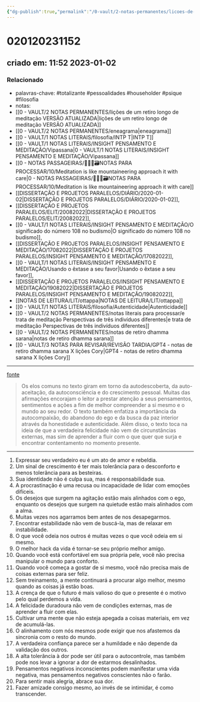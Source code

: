 ```yaml
---
{"dg-publish":true,"permalink":"/0-vault/2-notas-permanentes/licoes-de-um-retiro-longo-de-meditacao/","tags":["permanente","totalizante","pessoalidades","householder","psique","filosofia"],"dgHomeLink":true,"dgShowLocalGraph":true,"dgShowFileTree":true,"dgEnableSearch":true,"noteIcon":""}
---
```


# 020120231152
## criado em: 11:52 2023-01-02

### Relacionado
- palavras-chave: #totalizante #pessoalidades #householder #psique #filosofia 
- notas: 
- [[0 - VAULT/2 NOTAS PERMANENTES/lições de um retiro longo de meditação VERSÃO ATUALIZADA\|lições de um retiro longo de meditação VERSÃO ATUALIZADA]]
- [[0 - VAULT/2 NOTAS PERMANENTES/eneagrama\|eneagrama]]
- [[0 - VAULT/1 NOTAS LITERAIS/filosofia/INTP T\|INTP T]]
- [[0 - VAULT/1 NOTAS LITERAIS/INSIGHT PENSAMENTO E MEDITAÇÃO/Vipassana\|0 - VAULT/1 NOTAS LITERAIS/INSIGHT PENSAMENTO E MEDITAÇÃO/Vipassana]]
- [[0 - NOTAS PASSAGEIRAS/👨🏻‍💻🗃️NOTAS PARA PROCESSAR/10/Meditation is like mountaineering approach it with care\|0 - NOTAS PASSAGEIRAS/👨🏻‍💻🗃️NOTAS PARA PROCESSAR/10/Meditation is like mountaineering approach it with care]]
- [[DISSERTAÇÃO E PROJETOS PARALELOS/DIÁRIO/2020-01-02\|DISSERTAÇÃO E PROJETOS PARALELOS/DIÁRIO/2020-01-02]], 
- [[DISSERTAÇÃO E PROJETOS PARALELOS/ELIT/20082022\|DISSERTAÇÃO E PROJETOS PARALELOS/ELIT/20082022]], 
- [[0 - VAULT/1 NOTAS LITERAIS/INSIGHT PENSAMENTO E MEDITAÇÃO/O significado do número 108 no budismo\|O significado do número 108 no budismo]], 
- [[DISSERTAÇÃO E PROJETOS PARALELOS/INSIGHT PENSAMENTO E MEDITAÇÃO/17082022\|DISSERTAÇÃO E PROJETOS PARALELOS/INSIGHT PENSAMENTO E MEDITAÇÃO/17082022]], 
- [[0 - VAULT/1 NOTAS LITERAIS/INSIGHT PENSAMENTO E MEDITAÇÃO/Usando o êxtase a seu favor\|Usando o êxtase a seu favor]], 
- [[DISSERTAÇÃO E PROJETOS PARALELOS/INSIGHT PENSAMENTO E MEDITAÇÃO/19082022\|DISSERTAÇÃO E PROJETOS PARALELOS/INSIGHT PENSAMENTO E MEDITAÇÃO/19082022]], 
- [[NOTAS DE LEITURA/LIT/ottappa\|NOTAS DE LEITURA/LIT/ottappa]]
- [[0 - VAULT/1 NOTAS LITERAIS/filosofia/Autenticidade\|Autenticidade]]
- [[0 - VAULT/2 NOTAS PERMANENTES/notas literais para processar/e trata de meditação Perspectivas de três indivíduos diferentes\|e trata de meditação Perspectivas de três indivíduos diferentes]]
- [[0 - VAULT/2 NOTAS PERMANENTES/notas de retiro dhamma sarana\|notas de retiro dhamma sarana]]
- [[0 - VAULT/3 NOTAS PARA REVISAR/REVISÃO TARDIA/GPT4 - notas de retiro dhamma sarana X lições Cory\|GPT4 - notas de retiro dhamma sarana X lições Cory]]
---
[fonte](https://threadreaderapp.com/thread/1594717233334427656.html)

>Os elos comuns no texto giram em torno da autodescoberta, da auto-aceitação, da autoconsciência e do crescimento pessoal. Muitas das afirmações encorajam o leitor a prestar atenção a seus pensamentos, sentimentos e ações a fim de melhor compreender a si mesmo e o mundo ao seu redor. O texto também enfatiza a importância da autocompaixão, do abandono do ego e da busca da paz interior através da honestidade e autenticidade. Além disso, o texto toca na ideia de que a verdadeira felicidade não vem de circunstâncias externas, mas sim de aprender a fluir com o que quer que surja e encontrar contentamento no momento presente.

---
1.  Expressar seu verdadeiro eu é um ato de amor e rebeldia.
2.  Um sinal de crescimento é ter mais tolerância para o desconforto e menos tolerância para as besteiras.
3.  Sua identidade não é culpa sua, mas é responsabilidade sua.
4.  A procrastinação é uma recusa ou incapacidade de lidar com emoções difíceis.
5.  Os desejos que surgem na agitação estão mais alinhados com o ego, enquanto os desejos que surgem na quietude estão mais alinhados com a alma.
6.  Muitas vezes nos agarramos bem antes de nos desapegarmos.
7.  Encontrar estabilidade não vem de buscá-la, mas de relaxar em instabilidade.
8.  O que você odeia nos outros é muitas vezes o que você odeia em si mesmo.
9.  O melhor hack da vida é tornar-se seu próprio melhor amigo.
10.  Quando você está confortável em sua própria pele, você não precisa manipular o mundo para conforto.
11.  Quando você começa a gostar de si mesmo, você não precisa mais de coisas externas para ser feliz.
12.  Sem treinamento, a mente continuará a procurar algo melhor, mesmo quando as coisas já estão boas.
13.  A crença de que o futuro é mais valioso do que o presente é o motivo pelo qual perdemos a vida.
14.  A felicidade duradoura não vem de condições externas, mas de aprender a fluir com elas.
15.  Cultivar uma mente que não esteja apegada a coisas materiais, em vez de acumulá-las.
16.  O alinhamento com nós mesmos pode exigir que nos afastemos da sincronia com o resto do mundo.
17.  A verdadeira confiança parece ser a humildade e não depende da validação dos outros.
18.  A alta tolerância à dor pode ser útil para o autocontrole, mas também pode nos levar a ignorar a dor de estarmos desalinhados.
19.  Pensamentos negativos inconscientes podem manifestar uma vida negativa, mas pensamentos negativos conscientes não o farão.
20.  Para sentir mais alegria, abrace sua dor.
21.  Fazer amizade consigo mesmo, ao invés de se intimidar, é como transcender.